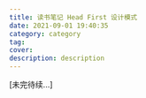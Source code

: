```yaml
---
title: 读书笔记 Head First 设计模式
date: 2021-09-01 19:40:35
category: category
tag:
cover:
description: description
---
```


[未完待续...]